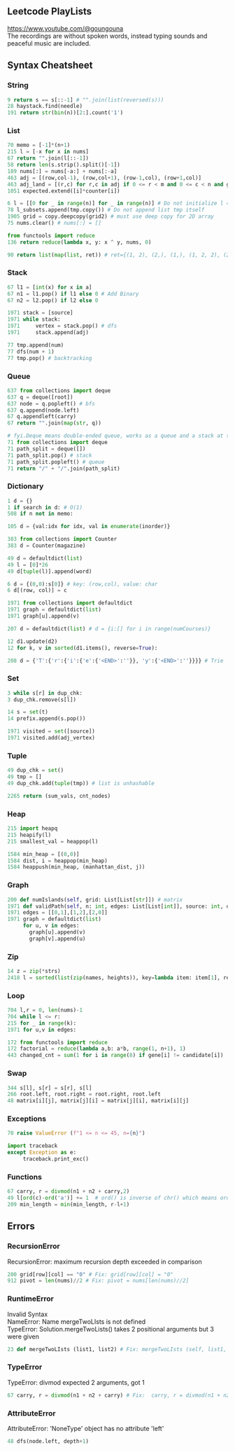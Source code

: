 ## Leetcode PlayLists
https://www.youtube.com/@goungouna <br>
The recordings are without spoken words, instead typing sounds and peaceful music are included.

## Syntax Cheatsheet
### String
```python
9 return s == s[::-1] # "".join(list(reversed(s)))
28 haystack.find(needle)
191 return str(bin(n))[2:].count('1')
```

### List
```python
70 memo = [-1]*(n+1)
215 l = [-x for x in nums]
67 return "".join(l[::-1])
58 return len(s.strip().split()[-1])
189 nums[:] = nums[-a:] + nums[:-a]
463 adj = [(row,col-1), (row,col+1), (row-1,col), (row+1,col)]
463 adj_land = [(r,c) for r,c in adj if 0 <= r < m and 0 <= c < n and grid[r][c]==1]
1051 expected.extend([i]*counter[i])

6 l = [[0 for _ in range(n)] for _ in range(n)] # Do not initialize l = [[None] * n] * n 
78 l_subsets.append(tmp.copy()) # Do not append list tmp itself
1905 grid = copy.deepcopy(grid2) # must use deep copy for 2D array
75 nums.clear() # nums[:] = []

from functools import reduce
136 return reduce(lambda x, y: x ^ y, nums, 0)

90 return list(map(list, ret)) # ret={(1, 2), (2,), (1,), (1, 2, 2), (2, 2), ()}
```

### Stack
```python
67 l1 = [int(x) for x in a]
67 n1 = l1.pop() if l1 else 0 # Add Binary
67 n2 = l2.pop() if l2 else 0

1971 stack = [source]
1971 while stack:
1971     vertex = stack.pop() # dfs
1971     stack.append(adj) 

77 tmp.append(num)
77 dfs(num + 1) 
77 tmp.pop() # backtracking
```

### Queue
```python
637 from collections import deque
637 q = deque([root])
637 node = q.popleft() # bfs
637 q.append(node.left)
67 q.appendleft(carry)
67 return "".join(map(str, q))

# fyi.Deque means double-ended queue, works as a queue and a stack at the same time.
71 from collections import deque
71 path_split = deque([])
71 path_split.pop() # stack
71 path_split.popleft() # queue
71 return "/" + "/".join(path_split)
```

### Dictionary
```python
1 d = {}
1 if search in d: # O(1)
508 if n not in memo:

105 d = {val:idx for idx, val in enumerate(inorder)}

383 from collections import Counter
383 d = Counter(magazine)

49 d = defaultdict(list)
49 l = [0]*26
49 d[tuple(l)].append(word)

6 d = {(0,0):s[0]} # key: (row,col), value: char
6 d[(row, col)] = c

1971 from collections import defaultdict
1971 graph = defaultdict(list)
1971 graph[u].append(v)

207 d = defaultdict(list) # d = {i:[] for i in range(numCourses)}

12 d1.update(d2)
12 for k, v in sorted(d1.items(), reverse=True):

208 d = {'T':{'r':{'i':{'e':{'<END>':''}}, 'y':{'<END>':''}}}} # Trie
```

### Set
```python
3 while s[r] in dup_chk:
3 dup_chk.remove(s[l])

14 s = set(t)
14 prefix.append(s.pop())

1971 visited = set([source])
1971 visited.add(adj_vertex)
```

### Tuple
```python
49 dup_chk = set()
49 tmp = []
49 dup_chk.add(tuple(tmp)) # list is unhashable

2265 return (sum_vals, cnt_nodes)
```

### Heap
```python
215 import heapq
215 heapify(l)
215 smallest_val = heappop(l)

1584 min_heap = [(0,0)]
1584 dist, i = heappop(min_heap)
1584 heappush(min_heap, (manhattan_dist, j))
```

### Graph
```python
200 def numIslands(self, grid: List[List[str]]) # matrix
1971 def validPath(self, n: int, edges: List[List[int]], source: int, destination: int) -> bool:
1971 edges = [[0,1],[1,2],[2,0]]
1971 graph = defaultdict(list)
     for u, v in edges:
       graph[u].append(v)
       graph[v].append(u)
```

### Zip
```python
14 z = zip(*strs)
2418 l = sorted(list(zip(names, heights)), key=lambda item: item[1], reverse=True)
```

### Loop
```python
704 l,r = 0, len(nums)-1 
704 while l <= r:
215 for _ in range(k):
1971 for u,v in edges:

172 from functools import reduce
172 factorial = reduce(lambda a,b: a*b, range(1, n+1), 1)
443 changed_cnt = sum(1 for i in range(8) if gene[i] != candidate[i])
```

### Swap
```python
344 s[l], s[r] = s[r], s[l]
266 root.left, root.right = root.right, root.left
48 matrix[i][j], matrix[j][i] = matrix[j][i], matrix[i][j]
```

### Exceptions
```python
70 raise ValueError (f"1 <= n <= 45, n={n}")

import traceback
except Exception as e:
     traceback.print_exc()
```

### Functions
```python
67 carry, r = divmod(n1 + n2 + carry,2)
49 l[ord(c)-ord('a')] += 1  # ord() is inverse of chr() which means ordinal
209 min_length = min(min_length, r-l+1)
```

## Errors
### RecursionError
RecursionError: maximum recursion depth exceeded in comparison
```python
200 grid[row][col] == "0" # Fix: grid[row][col] = "0"
912 pivot = len(nums)//2 # Fix: pivot = nums[len(nums)//2]
```
### RuntimeError
Invalid Syntax <br>
NameError: Name mergeTwoLIsts is not defined <br>
TypeError: Solution.mergeTwoLists() takes 2 positional arguments but 3 were given
```python
23 def mergeTwoLIsts (list1, list2) # Fix: mergeTwoLIsts (self, list1, list2)
```
### TypeError
TypeError: divmod expected 2 arguments, got 1
```python
67 carry, r = divmod(n1 + n2 + carry) # Fix:  carry, r = divmod(n1 + n2 + carry, 2)
```
### AttributeError
AttributeError: 'NoneType' object has no attribute 'left'
```python
48 dfs(node.left, depth+1)
```

